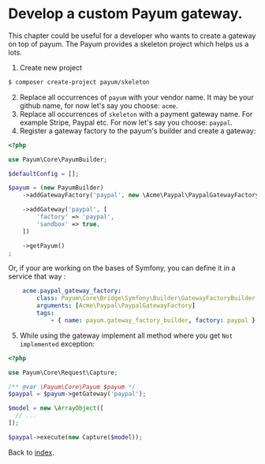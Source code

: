 # Develop a custom Payum gateway.

This chapter could be useful for a developer who wants to create a gateway on top of payum.
The Payum provides a skeleton project which helps us a lots.

1. Create new project

```bash
$ composer create-project payum/skeleton
```

2. Replace all occurrences of `payum` with your vendor name. It may be your github name, for now let's say you choose: `acme`.
3. Replace all occurrences of `skeleton` with a payment gateway name. For example Stripe, Paypal etc. For now let's say you choose: `paypal`.
4. Register a gateway factory to the payum's builder and create a gateway:

```php
<?php

use Payum\Core\PayumBuilder;

$defaultConfig = [];

$payum = (new PayumBuilder)
    ->addGatewayFactory('paypal', new \Acme\Paypal\PaypalGatewayFactory($defaultConfig))

    ->addGateway('paypal', [
        'factory' => 'paypal',
        'sandbox' => true,
    ])

    ->getPayum()
;
```
Or, if your are working on the bases of Symfony, you can define it in a service that way :
```yml
    acme.paypal_gateway_factory:
        class: Payum\Core\Bridge\Symfony\Builder\GatewayFactoryBuilder
        arguments: [Acme\Paypal\PaypalGatewayFactory]
        tags:
            - { name: payum.gateway_factory_builder, factory: paypal }
```

5. While using the gateway implement all method where you get `Not implemented` exception:

```php
<?php

use Payum\Core\Request\Capture;

/** @var \Payum\Core\Payum $payum */
$paypal = $payum->getGateway('paypal');

$model = new \ArrayObject([
  // ...
]);

$paypal->execute(new Capture($model));
```

Back to [index](index.md).

